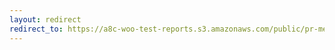 ```yaml
---
layout: redirect
redirect_to: https://a8c-woo-test-reports.s3.amazonaws.com/public/pr-merge/40391/api/index.html
---
```

